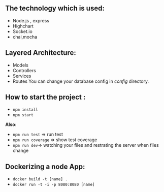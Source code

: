## The technology which is used:

 - Node.js , express
 - Highchart
 - Socket.io
 - chai,mocha

## Layered Architecture:

 - Models
 - Controllers
 - Services
 - Routes
You can change your database config in *config* directory.

## How to start the project :

 - `npm install`
 - `npm start`

**Also:**

 - `npm run test` => run test
 - `npm run coverage` => show test coverage
 - `npm run dev`=> watching your files and restrating the server when files
   change

## Dockerizing a node App:

 - `docker build -t [name] .`
 - `docker run -t -i -p 8080:8080 [name]`

